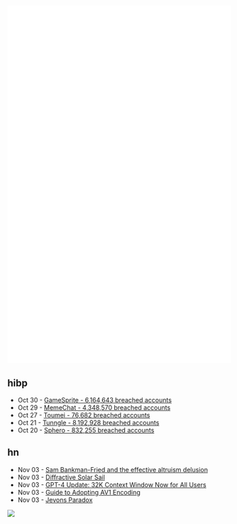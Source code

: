 ![Metrics](https://raw.githubusercontent.com/phixion/phixion/master/metrics.svg)

## hibp

<!--
for https://github.com/phixion/phixion/blob/main/.github/workflows/feeds.yml
-->
<!--START_SECTION:haveibeenpwnd-->
- Oct 30 - [GameSprite - 6,164,643 breached accounts](https://haveibeenpwned.com/PwnedWebsites#GameSprite)
- Oct 29 - [MemeChat - 4,348,570 breached accounts](https://haveibeenpwned.com/PwnedWebsites#MemeChat)
- Oct 27 - [Toumei - 76,682 breached accounts](https://haveibeenpwned.com/PwnedWebsites#Toumei)
- Oct 21 - [Tunngle - 8,192,928 breached accounts](https://haveibeenpwned.com/PwnedWebsites#Tunngle)
- Oct 20 - [Sphero - 832,255 breached accounts](https://haveibeenpwned.com/PwnedWebsites#Sphero)
<!--END_SECTION:haveibeenpwnd-->

## hn

<!--
for https://github.com/phixion/phixion/blob/main/.github/workflows/feeds.yml
-->
<!--START_SECTION:hn-->
- Nov 03 - [Sam Bankman-Fried and the effective altruism delusion](https://www.newstatesman.com/long-reads/2023/11/sam-bankman-fried-crypto-king-effective-altruism)
- Nov 03 - [Diffractive Solar Sail](https://en.wikipedia.org/wiki/Diffractive_solar_sail)
- Nov 03 - [GPT-4 Update: 32K Context Window Now for All Users](https://github.com/spdustin/ChatGPT-AutoExpert/blob/main/_system-prompts/all_tools.md)
- Nov 03 - [Guide to Adopting AV1 Encoding](https://bitmovin.com/av1/av1-encoding-guide/)
- Nov 03 - [Jevons Paradox](https://en.wikipedia.org/wiki/Jevons_paradox)
<!--END_SECTION:hn-->

<!--
for https://yhype.me
-->
![](https://hit.yhype.me/github/profile?user_id=13013670)
